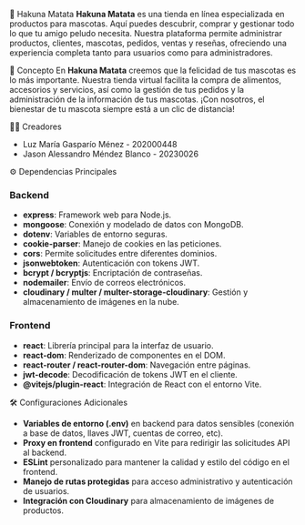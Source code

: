 🦁 Hakuna Matata
**Hakuna Matata** es una tienda en línea especializada en productos para mascotas. Aquí puedes descubrir, comprar y gestionar todo lo que tu amigo peludo necesita. Nuestra plataforma permite administrar productos, clientes, mascotas, pedidos, ventas y reseñas, ofreciendo una experiencia completa tanto para usuarios como para administradores.


🏪 Concepto
En **Hakuna Matata** creemos que la felicidad de tus mascotas es lo más importante. Nuestra tienda virtual facilita la compra de alimentos, accesorios y servicios, así como la gestión de tus pedidos y la administración de la información de tus mascotas. ¡Con nosotros, el bienestar de tu mascota siempre está a un clic de distancia!


👨‍💻 Creadores
- Luz María Gasparío Ménez - 202000448
- Jason Alessandro Méndez Blanco - 20230026

  
⚙️ Dependencias Principales
### Backend

- **express**: Framework web para Node.js.
- **mongoose**: Conexión y modelado de datos con MongoDB.
- **dotenv**: Variables de entorno seguras.
- **cookie-parser**: Manejo de cookies en las peticiones.
- **cors**: Permite solicitudes entre diferentes dominios.
- **jsonwebtoken**: Autenticación con tokens JWT.
- **bcrypt / bcryptjs**: Encriptación de contraseñas.
- **nodemailer**: Envío de correos electrónicos.
- **cloudinary / multer / multer-storage-cloudinary**: Gestión y almacenamiento de imágenes en la nube.

### Frontend

- **react**: Librería principal para la interfaz de usuario.
- **react-dom**: Renderizado de componentes en el DOM.
- **react-router / react-router-dom**: Navegación entre páginas.
- **jwt-decode**: Decodificación de tokens JWT en el cliente.
- **@vitejs/plugin-react**: Integración de React con el entorno Vite.


🛠️ Configuraciones Adicionales
- **Variables de entorno (.env)** en backend para datos sensibles (conexión a base de datos, llaves JWT, cuentas de correo, etc).
- **Proxy en frontend** configurado en Vite para redirigir las solicitudes API al backend.
- **ESLint** personalizado para mantener la calidad y estilo del código en el frontend.
- **Manejo de rutas protegidas** para acceso administrativo y autenticación de usuarios.
- **Integración con Cloudinary** para almacenamiento de imágenes de productos.
